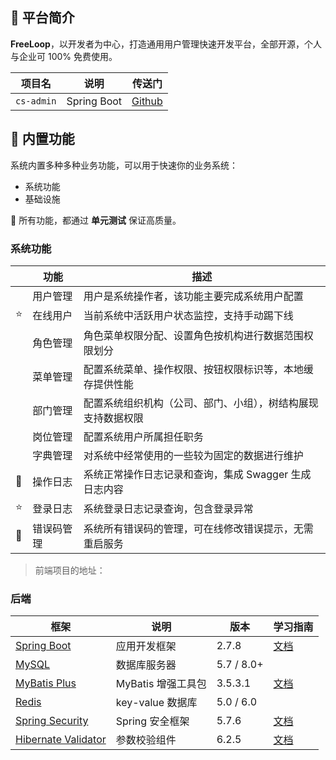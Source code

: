 ## 🐯 平台简介

**FreeLoop**，以开发者为中心，打造通用用户管理快速开发平台，全部开源，个人与企业可 100% 免费使用。

| 项目名        | 说明          | 传送门                                                     |
|------------|-------------|---------------------------------------------------------|
| `cs-admin` | Spring Boot | [Github](https://github.com/freeloop-xiao/cs-admin.git) |

## 🐼 内置功能

系统内置多种多种业务功能，可以用于快速你的业务系统：


* 系统功能
* 基础设施


🙂 所有功能，都通过 **单元测试** 保证高质量。

### 系统功能

|     | 功能    | 描述                              |
|-----|-------|---------------------------------|
|     | 用户管理  | 用户是系统操作者，该功能主要完成系统用户配置          |
| ⭐️  | 在线用户  | 当前系统中活跃用户状态监控，支持手动踢下线           |
|     | 角色管理  | 角色菜单权限分配、设置角色按机构进行数据范围权限划分      |
|     | 菜单管理  | 配置系统菜单、操作权限、按钮权限标识等，本地缓存提供性能    |
|     | 部门管理  | 配置系统组织机构（公司、部门、小组），树结构展现支持数据权限  |
|     | 岗位管理  | 配置系统用户所属担任职务                    |
|     | 字典管理  | 对系统中经常使用的一些较为固定的数据进行维护          |
| 🚀  | 操作日志  | 系统正常操作日志记录和查询，集成 Swagger 生成日志内容 |
| ⭐️  | 登录日志  | 系统登录日志记录查询，包含登录异常               |
| 🚀  | 错误码管理 | 系统所有错误码的管理，可在线修改错误提示，无需重启服务     |



> 前端项目的地址：

### 后端

| 框架                                                                                          | 说明              | 版本         | 学习指南                                                           |
|---------------------------------------------------------------------------------------------|-----------------|------------|----------------------------------------------------------------|
| [Spring Boot](https://spring.io/projects/spring-boot)                                       | 应用开发框架          | 2.7.8      | [文档](https://github.com/YunaiV/SpringBoot-Labs)                |
| [MySQL](https://www.mysql.com/cn/)                                                          | 数据库服务器          | 5.7 / 8.0+ |                                                                |
| [MyBatis Plus](https://mp.baomidou.com/)                                                    | MyBatis 增强工具包   | 3.5.3.1    | [文档](http://www.iocoder.cn/Spring-Boot/MyBatis/?yudao)         |
| [Redis](https://redis.io/)                                                                  | key-value 数据库   | 5.0 / 6.0  |                                                                |
| [Spring Security](https://github.com/spring-projects/spring-security)                       | Spring 安全框架     | 5.7.6      | [文档](http://www.iocoder.cn/Spring-Boot/Spring-Security/?yudao) |
| [Hibernate Validator](https://github.com/hibernate/hibernate-validator)                     | 参数校验组件          | 6.2.5      | [文档](http://www.iocoder.cn/Spring-Boot/Validation/?yudao)      |

